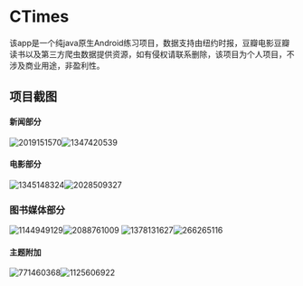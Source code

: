 # CTimes 

该app是一个纯java原生Android练习项目，数据支持由纽约时报，豆瓣电影豆瓣读书以及第三方爬虫数据提供资源，如有侵权请联系删除，该项目为个人项目，不涉及商业用途，非盈利性。

## 项目截图

#### 新闻部分

![2019151570](./screenshot/2019151570.jpg)![1347420539](./screenshot/1347420539.jpg)

#### 电影部分
![1345148324](./screenshot/1345148324.jpg)![2028509327](./screenshot/2028509327.jpg)

### 图书媒体部分

![1144949129](./screenshot/1144949129.jpg)![2088761009](./screenshot/2088761009.jpg)
![1378131627](./screenshot/1378131627.jpg)![266265116](./screenshot/266265116.jpg)

#### 主题附加
![771460368](./screenshot/771460368.jpg)![1125606922](./screenshot/1125606922.jpg)
